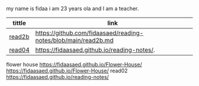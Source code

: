 my name is fidaa i am 23 years ola and I am a teacher. 


| tittle                                                  | link                                                       |
| ------------------------------------------------------- | -------------------------------------------------------------                      
| [read2b](https://fidaasaed.github.io/reading-notes/)    | https://github.com/fidaasaed/reading-notes/blob/main/read2b.md |
| [read04](https://fidaasaed.github.io/reading-notes/.  ) | https://fidaasaed.github.io/reading-notes/.                    |
flower house  https://fidaasaed.github.io/Flower-House/    https://fidaasaed.github.io/Flower-House/
read02       https://fidaasaed.github.io/reading-notes/         
                                                           
